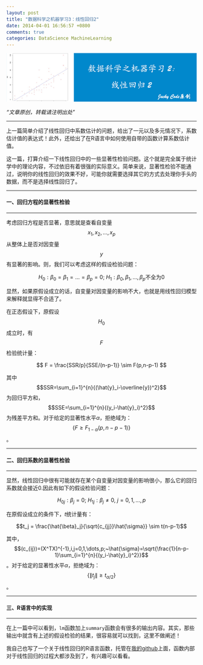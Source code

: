 ```yaml
---
layout: post
title: "数据科学之机器学习3：线性回归2"
date: 2014-04-01 16:56:57 +0800
comments: true
categories: DataScience MachineLearning
---
```


![artical 17](/images/artical/artical17.jpg)
<!-- more -->

*“文章原创，转载请注明出处”*

***

上一篇简单介绍了线性回归中系数估计的问题，给出了一元以及多元情况下，系数估计值的表达式！此外，还给出了在R语言中如何使用自带的函数计算系数估计值。

这一篇，打算介绍一下线性回归中的一些显著性检验问题。这个就是完全属于统计学中的理论内容，不过依旧有着很强的实际意义。简单来说，显著性检验不能通过，说明你的线性回归的效果不好，可能你就需要选择其它的方式去处理你手头的数据，而不是选择线性回归了。

***

#### 一、回归方程的显著性检验

***

考虑回归方程是否显著，意思就是查看自变量$$x_1,x_2,\dots,x_p$$从整体上是否对因变量$$y$$有显著的影响。则，我们可以考虑这样的假设检验问题：

$$ H_0:\beta_0=\beta_1=\dots=\beta_p=0;~H_1:\beta_0,\beta_1,\dots,\beta_p\text{不全为0}$$

显然，如果原假设成立的话，自变量对因变量的影响不大，也就是用线性回归模型来解释就显得不合适了。

在正态假设下，原假设$$H_0$$成立时，有$$F$$检验统计量：

$$ F = \frac{SSR/p}{SSE/(n-p-1)} \sim F(p,n-p-1) $$

其中$$SSR=\sum_{i=1}^{n}{(\hat{y}_i-\overline{y})^2}$$为回归平方和，$$SSE=\sum_{i=1}^{n}{(y_i-\hat{y}_i)^2}$$为残差平方和。对于给定的显著性水平$\alpha$，拒绝域为：$$\{F \geqslant F_{1-\alpha}(p,n-p-1)\}$$。

***

#### 二、回归系数的显著性检验

***

显然，线性回归中很有可能就存在某个自变量对因变量的影响很小，那么它的回归系数就会接近0.因此有如下的假设检验问题：

$$H_{0j}:\beta_j = 0; ~ H_{1j}:\beta_j \neq 0, ~ j=0,1,\dots,p$$

在原假设成立的条件下，$t$统计量有：

$$t_j = \frac{\hat{\beta}_j}{\sqrt{c_{jj}}\hat{\sigma}} \sim t(n-p-1)$$

其中，$$(c_{ij})=(X^TX)^{-1},i,j=0,1,\dots,p;~\hat{\sigma}=\sqrt{\frac{1}{n-p-1}\sum_{i=1}^{n}{(y_i-\hat{y}_i)^2}}$$。对于给定的显著性水平$\alpha$，拒绝域为：$$\{\|t_j\| \geqslant t_{\alpha/2}\}$$。

***

#### 三、R语言中的实现

***

在上一篇中可以看到，`lm`函数加上`summary`函数会有很多的输出内容。其实，那些输出中就含有上述的假设检验的结果，很容易就可以找到，这里不做阐述！

我自己也写了一个关于线性回归的R语言函数，托管在[我的github](https://github.com/JackyCode/Data_Science/tree/master/Linear_Regression)上面，函数内部对于线性回归的过程大都涉及到了，有兴趣可以看看。
